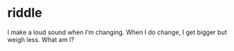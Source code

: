 # riddle
I make a loud sound when I’m changing. When I do change, I get bigger but weigh less. What am I?
